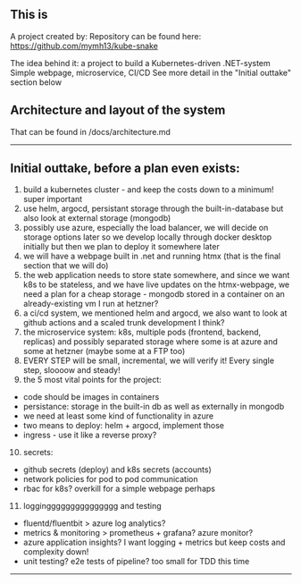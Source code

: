 ## This is
A project created by:
Repository can be found here: https://github.com/mymh13/kube-snake

The idea behind it: a project to build a Kubernetes-driven .NET-system
Simple webpage, microservice, CI/CD
See more detail in the "Initial outtake" section below

## Architecture and layout of the system
That can be found in /docs/architecture.md

---

## Initial outtake, before a plan even exists:

1) build a kubernetes cluster - and keep the costs down to a minimum! super important
2) use helm, argocd, persistant storage through the built-in-database but also look at external storage (mongodb)
3) possibly use azure, especially the load balancer, we will decide on storage options later so we develop locally through docker desktop initially but then we plan to deploy it somewhere later
4) we will have a webpage built in .net and running htmx (that is the final section that we will do)
5) the web application needs to store state somewhere, and since we want k8s to be stateless, and we have live updates on the htmx-webpage, we need a plan for a cheap storage - mongodb stored in a container on an already-existing vm I run at hetzner?
6) a ci/cd system, we mentioned helm and argocd, we also want to look at github actions and a scaled trunk development I think?
7) the microservice system: k8s, multiple pods (frontend, backend, replicas) and possibly separated storage where some is at azure and some at hetzner (maybe some at a FTP too)
8) EVERY STEP will be small, incremental, we will verify it! Every single step, sloooow and steady!
9) the 5 most vital points for the project:
- code should be images in containers
- persistance: storage in the built-in db as well as externally in mongodb
- we need at least some kind of functionality in azure
- two means to deploy: helm + argocd, implement those
- ingress - use it like a reverse proxy?
10) secrets:
- github secrets (deploy) and k8s secrets (accounts)
- network policies for pod to pod communication
- rbac for k8s? overkill for a simple webpage perhaps
11) logginggggggggggggggg and testing
- fluentd/fluentbit > azure log analytics?
- metrics & monitoring > prometheus + grafana? azure monitor?
- azure application insights? I want logging + metrics but keep costs and complexity down!
- unit testing? e2e tests of pipeline? too small for TDD this time

---
